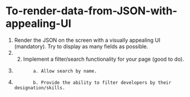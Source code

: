 # To-render-data-from-JSON-with-appealing-UI
1. Render the JSON on the screen with a visually appealing UI (mandatory). Try to display as many fields as  possible.   
2. 2. Implement a filter/search functionality for your page (good to do).   
3.            a. Allow search by name.   
4.            b. Provide the ability to filter developers by their designation/skills.
